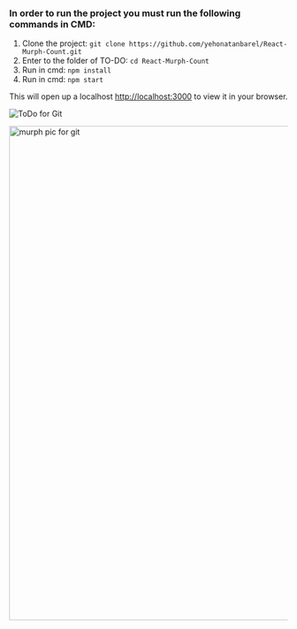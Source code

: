 ### In order to run the project you must run the following commands in CMD:
1. Clone the project: `git clone https://github.com/yehonatanbarel/React-Murph-Count.git`
2. Enter to the folder of TO-DO: `cd React-Murph-Count`
3. Run in cmd: `npm install`
4. Run in cmd: `npm start`

This will open up a localhost [http://localhost:3000](http://localhost:3000) to view it in your browser.


![ToDo for Git](https://user-images.githubusercontent.com/79272744/174811972-387ae3fe-388b-42f7-8e29-d1e4ba371300.gif)



<img width="894" alt="‏‏murph pic for git" src="https://user-images.githubusercontent.com/79272744/179478116-335a9d39-132b-4e1d-94fb-60a2759dfce9.PNG">


